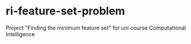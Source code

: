 # ri-feature-set-problem

Project "Finding the minimum feature set" for uni course Computational Intelligence 
